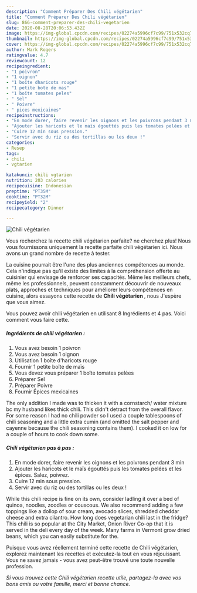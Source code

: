```yaml
---
description: "Comment Préparer Des Chili végétarien"
title: "Comment Préparer Des Chili végétarien"
slug: 866-comment-preparer-des-chili-vegetarien
date: 2020-08-28T20:06:53.432Z
image: https://img-global.cpcdn.com/recipes/02274a5996cf7c99/751x532cq70/chili-vegetarien-photo-principale-de-la-recette.jpg
thumbnail: https://img-global.cpcdn.com/recipes/02274a5996cf7c99/751x532cq70/chili-vegetarien-photo-principale-de-la-recette.jpg
cover: https://img-global.cpcdn.com/recipes/02274a5996cf7c99/751x532cq70/chili-vegetarien-photo-principale-de-la-recette.jpg
author: Mark Rogers
ratingvalue: 4.7
reviewcount: 12
recipeingredient:
- "1 poivron"
- "1 oignon"
- "1 boîte dharicots rouge"
- "1 petite bote de mas"
- "1 boîte tomates peles"
- " Sel"
- " Poivre"
- " pices mexicaines"
recipeinstructions:
- "En mode dorer, faire revenir les oignons et les poivrons pendant 3 min"
- "Ajouter les haricots et le maïs égouttés puis les tomates pelées et les épices. Salez, poivrez."
- "Cuire 12 min sous pression."
- "Servir avec du riz ou des tortillas ou les deux !"
categories:
- Resep
tags:
- chili
- vgtarien

katakunci: chili vgtarien 
nutrition: 203 calories
recipecuisine: Indonesian
preptime: "PT35M"
cooktime: "PT32M"
recipeyield: "2"
recipecategory: Dinner

---
```



![Chili végétarien](https://img-global.cpcdn.com/recipes/02274a5996cf7c99/751x532cq70/chili-vegetarien-photo-principale-de-la-recette.jpg)

Vous recherchez la recette chili végétarien parfaite? ne cherchez plus! Nous vous fournissons uniquement la recette parfaite chili végétarien ici. Nous avons un grand nombre de recette à tester.

La cuisine pourrait être l'une des plus anciennes compétences au monde. Cela n'indique pas qu'il existe des limites à la compréhension offerte au cuisinier qui envisage de renforcer ses capacités. Même les meilleurs chefs, même les professionnels, peuvent constamment découvrir de nouveaux plats, approches et techniques pour améliorer leurs compétences en cuisine, alors essayons cette recette de <strong> Chili végétarien </strong>, nous J'espère que vous aimez.

<!--inarticleads1-->

Vous pouvez avoir chili végétarien en utilisant 8 Ingrédients et 4 pas. Voici comment vous faire cette.

##### Ingrédients de chili végétarien :

1. Vous avez besoin 1 poivron
1. Vous avez besoin 1 oignon
1. Utilisation 1 boîte d&#39;haricots rouge
1. Fournir 1 petite boîte de maïs
1. Vous devez vous préparer 1 boîte tomates pelées
1. Préparer  Sel
1. Préparer  Poivre
1. Fournir  Épices mexicaines


The only addition I made was to thicken it with a cornstarch/ water mixture bc my husband likes thick chili. This didn&#39;t detract from the overall flavor. For some reason I had no chili powder so I used a couple tablespoons of chili seasoning and a little extra cumin (and omitted the salt pepper and cayenne because the chili seasoning contains them). I cooked it on low for a couple of hours to cook down some. 

<!--inarticleads2-->

##### Chili végétarien pas à pas :

1. En mode dorer, faire revenir les oignons et les poivrons pendant 3 min
1. Ajouter les haricots et le maïs égouttés puis les tomates pelées et les épices. Salez, poivrez.
1. Cuire 12 min sous pression.
1. Servir avec du riz ou des tortillas ou les deux !


While this chili recipe is fine on its own, consider ladling it over a bed of quinoa, noodles, zoodles or couscous. We also recommend adding a few toppings like a dollop of sour cream, avocado slices, shredded cheddar cheese and extra cilantro. How long does vegetarian chili last in the fridge? This chili is so popular at the City Market, Onion River Co-op that it is served in the deli every day of the week. Many farms in Vermont grow dried beans, which you can easily substitute for the. 

<!--inarticleads1-->

<p>
Puisque vous avez réellement terminé cette recette de Chili végétarien, explorez maintenant les recettes et exécutez-la tout en vous réjouissant. Vous ne savez jamais - vous avez peut-être trouvé une toute nouvelle profession.
</p>

<p>
<i>Si vous trouvez cette Chili végétarien recette utile, partagez-la avec vos bons amis ou votre famille, merci et bonne chance.</i>
</p>
